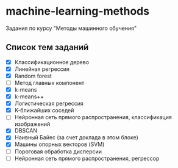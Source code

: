 # machine-learning-methods
Задания по курсу "Методы машинного обучения"

## Список тем заданий

 - [x] Классификационное дерево
 - [x] Линейная регрессия
 - [x] Random forest
 - [ ] Метод главных компонент
 - [x] k-means
 - [x] k-means++
 - [x] Логистическая регрессия
 - [x] K-ближайших соседей
 - [ ] Нейронная сеть прямого распространения, классификация изображений
 - [x] DBSCAN
 - [x] Наивный Байес (за счет доклада в этом блоке)
 - [x] Машины опорных векторов (SVM)
 - [ ] Пороговая обработка дисперсии
 - [ ] Нейронная сеть прямого распространения, регрессор
